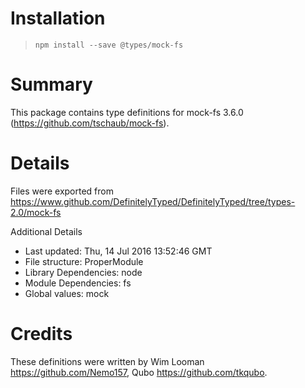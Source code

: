 # Installation
> `npm install --save @types/mock-fs`

# Summary
This package contains type definitions for mock-fs 3.6.0 (https://github.com/tschaub/mock-fs).

# Details
Files were exported from https://www.github.com/DefinitelyTyped/DefinitelyTyped/tree/types-2.0/mock-fs

Additional Details
 * Last updated: Thu, 14 Jul 2016 13:52:46 GMT
 * File structure: ProperModule
 * Library Dependencies: node
 * Module Dependencies: fs
 * Global values: mock

# Credits
These definitions were written by Wim Looman <https://github.com/Nemo157>, Qubo <https://github.com/tkqubo>.
